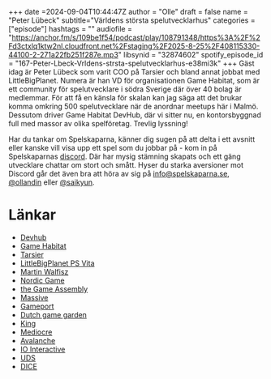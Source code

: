 +++
date =2024-09-04T10:44:47Z
author = "Olle"
draft = false 
name = "Peter Lübeck"
subtitle="Världens största spelutvecklarhus"
categories = ["episode"]
hashtags = ""
audiofile = "https://anchor.fm/s/109be1f54/podcast/play/108791348/https%3A%2F%2Fd3ctxlq1ktw2nl.cloudfront.net%2Fstaging%2F2025-8-25%2F408115330-44100-2-271a22fb251f287e.mp3"
libsynid = "32874602"
spotify_episode_id = "167-Peter-Lbeck-Vrldens-strsta-spelutvecklarhus-e38mi3k"
+++
Gäst idag är Peter Lübeck som varit COO på Tarsier och bland annat jobbat med LittleBigPlanet. Numera är han VD för organisationen Game Habitat, som är ett community för spelutvecklare i södra Sverige där över 40 bolag är medlemmar. För att få en känsla för skalan kan jag säga att det brukar komma omkring 500 spelutvecklare när de anordnar meetups här i Malmö. Dessutom driver Game Habitat DevHub, där vi sitter nu, en kontorsbyggnad full med massor av olika spelföretag. Trevlig lyssning!

Har du tankar om Spelskaparna, känner dig sugen på att delta i ett avsnitt eller kanske vill visa upp ett spel som du jobbar på - kom in på Spelskaparnas [discord](https://discord.gg/hBHEXss). Där har mysig stämning skapats och ett gäng utvecklare chattar om stort och smått. Hyser du starka aversioner mot Discord går det även bra att höra av sig på info@spelskaparna.se, [@ollandin](https://twitter.com/ollelandin) eller [@saikyun](https://twitter.com/Saikyun).

# Länkar
* [Devhub](https://gamehabitat.se/devhub)
* [Game Habitat](https://gamehabitat.se/)
* [Tarsier](https://tarsier.se/)
* [LittleBigPlanet PS Vita](https://en.wikipedia.org/wiki/LittleBigPlanet_PS_Vita)
* [Martin Walfisz](https://spelskaparna.com/episode/48/) 
* [Nordic Game](https://nordicgame.com/)
* [the Game Assembly](https://thegameassembly.com/)
* [Massive](https://www.massive.se/)
* [Gameport](https://gameport.se/)
* [Dutch game garden](https://www.dutchgamegarden.nl/)
* [King](https://www.king.com/)
* [Mediocre](https://www.mediocre.se/)
* [Avalanche](https://avalanchestudios.com/)
* [IO Interactive](https://ioi.dk/careers/ioi-malmo)
* [UDS](https://sv.wikipedia.org/wiki/Unique_Development_Studios)
* [DICE](https://www.dice.se/)